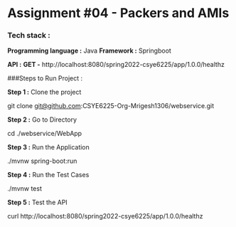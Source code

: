 
# Assignment #04 - Packers and AMIs

### Tech stack :
**Programming language :** Java
**Framework :** Springboot

**API :** 
**GET -** http://localhost:8080/spring2022-csye6225/app/1.0.0/healthz

###Steps to Run Project : 

 
**Step 1 :** Clone the project

git clone git@github.com:CSYE6225-Org-Mrigesh1306/webservice.git

**Step 2 :** Go to Directory

cd ./webservice/WebApp

**Step 3 :** Run the Application

./mvnw spring-boot:run


**Step 4 :** Run the Test Cases

./mvnw test


**Step 5 :** Test the API

curl http://localhost:8080/spring2022-csye6225/app/1.0.0/healthz






